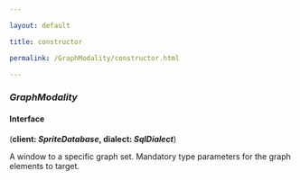 ```yaml
---

layout: default

title: constructor

permalink: /GraphModality/constructor.html

---
```


### _GraphModality_

#### Interface

(**client: *SpriteDatabase*, dialect: *SqlDialect***)

A window to a specific graph set.
Mandatory type parameters for the graph elements to target.

